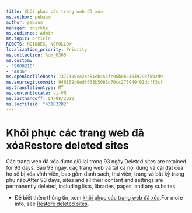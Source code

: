 ```yaml
---
title: Khôi phục các trang web đã xóa
ms.author: pebaum
author: pebaum
manager: mnirkhe
ms.audience: Admin
ms.topic: article
ROBOTS: NOINDEX, NOFOLLOW
localization_priority: Priority
ms.collection: Adm_O365
ms.custom:
- "9000210"
- "4836"
ms.openlocfilehash: 7377309ce2ce51eb453fc95b0b24639793f5b2d9
ms.sourcegitcommit: 940169c0edf638b5086d70cc275049f01dcff3cf
ms.translationtype: MT
ms.contentlocale: vi-VN
ms.lasthandoff: 04/08/2020
ms.locfileid: "43183282"
---
```

# <a name="restore-deleted-sites"></a><span data-ttu-id="fd615-102">Khôi phục các trang web đã xóa</span><span class="sxs-lookup"><span data-stu-id="fd615-102">Restore deleted sites</span></span>

<span data-ttu-id="fd615-103">Các trang web đã xóa được giữ lại trong 93 ngày.</span><span class="sxs-lookup"><span data-stu-id="fd615-103">Deleted sites are retained for 93 days.</span></span> <span data-ttu-id="fd615-104">Sau 93 ngày, các trang web và tất cả nội dung và cài đặt của họ sẽ bị xóa vĩnh viễn, bao gồm danh sách, thư viện, trang và bất kỳ trang phụ nào.</span><span class="sxs-lookup"><span data-stu-id="fd615-104">After 93 days, sites and all their content and settings are permanently deleted, including lists, libraries, pages, and any subsites.</span></span>

- <span data-ttu-id="fd615-105">Để biết thêm thông tin, xem [khôi phục các trang web đã xóa](https://docs.microsoft.com/sharepoint/restore-deleted-site-collection).</span><span class="sxs-lookup"><span data-stu-id="fd615-105">For more info, see [Restore deleted sites](https://docs.microsoft.com/sharepoint/restore-deleted-site-collection).</span></span>
